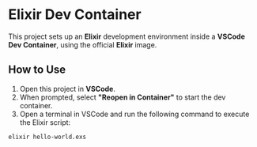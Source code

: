 # Elixir Dev Container

This project sets up an **Elixir** development environment inside a **VSCode Dev Container**, using the official **Elixir** image.

## How to Use

1. Open this project in **VSCode**.
2. When prompted, select **"Reopen in Container"** to start the dev container.
3. Open a terminal in VSCode and run the following command to execute the Elixir script:

```bash
elixir hello-world.exs
```
